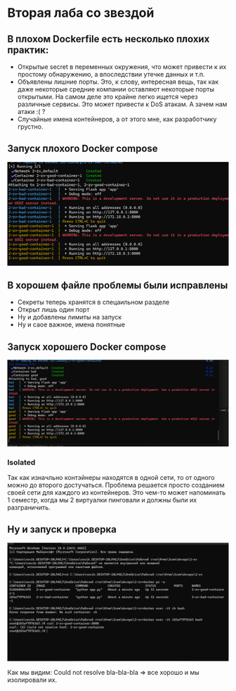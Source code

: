 # Вторая лаба со звездой 
## В плохом Dockerfile есть несколько плохих практик:

* Открытые secret в переменных окружения, что может привести к их простому обнаружению, а впоследствии утечке данных и т.п.
* Объявлены лишние порты. Это, к слову, интересная вещь, так как даже некоторые средние компании оставляют некоторые порты открытыми. На самом деле это крайне легко ищется через различные сервисы. Это может привести к DoS атакам. А зачем нам атаки :( ?
* Случайные имена контейнеров, а от этого мне, как разработчику грустно. 


## Запуск плохого Docker compose
![](https://github.com/sedm1/DevOps/blob/main/2-zv/media/bad-compose.png)

## В хорошем файле проблемы были исправлены

* Секреты теперь хранятся в спецаильном разделе
* Открыт лишь один порт
* Ну и добавлены лимиты на запуск
* Ну и саое важное, имена понятные

## Запуск хорошего Docker compose

![](https://github.com/sedm1/DevOps/blob/main/2-zv/media/good-compose.png)

### Isolated
Так как изначльно контэйнеры находятся в одной сети, то от одного можно до второго достучаться. Проблема решается просто созданием своей сети для каждого из контейнеров. Это чем-то может напоминать 1 семестр, когда мы 2 виртуалки пинговали и должны были их разграничить.

## Ну и запуск и проверка

![](https://github.com/sedm1/DevOps/blob/main/2-zv/media/docker-isolated.png)

Как мы видим: Could not resolve bla-bla-bla => все хорошо и мы изолировали их. 